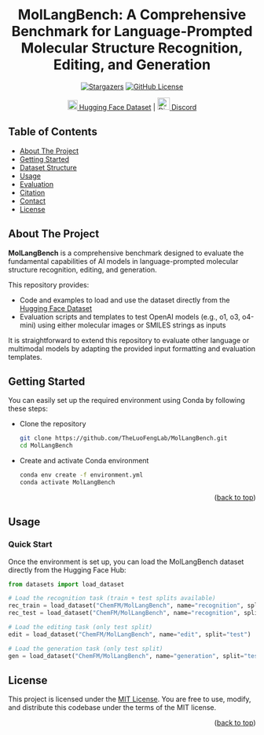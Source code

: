 <a id="readme-top"></a>

<!-- PROJECT SHIELDS -->
[stars-shield]: https://img.shields.io/github/stars/TheLuoFengLab/MolLangBench.svg?style=flat-square&color=b75347
[stars-url]: https://github.com/TheLuoFengLab/MolLangBench/stargazers
[forks-shield]: https://img.shields.io/github/forks/TheLuoFengLab/MolLangBench.svg?style=flat-square&color=df7e66
[forks-url]: https://github.com/TheLuoFengLab/MolLangBench/network/members
[issues-shield]: https://img.shields.io/github/issues/TheLuoFengLab/MolLangBench.svg?style=flat-square&color=edc775
[issues-url]: https://github.com/TheLuoFengLab/MolLangBench/issues
[license-shield]: https://img.shields.io/badge/License-MIT-lightgrey.svg?style=flat-square&color=94b594
[license-url]: https://github.com/TheLuoFengLab/MolLangBench/blob/main/LICENSE

<!-- PROJECT LOGO -->
<br />
<div align="center">
  <h1 align="center">MolLangBench: A Comprehensive Benchmark for Language-Prompted Molecular Structure Recognition, Editing, and Generation</h1>

  [![Stargazers][stars-shield]][stars-url]
  [![GitHub License][license-shield]][license-url]

  <p align="center">
    <a href="https://huggingface.co/datasets/ChemFM/MolLangBench">
      <img src="https://huggingface.co/front/assets/huggingface_logo.svg" alt="Hugging Face" width="20" height="20">
    </a>
    <a href="https://huggingface.co/datasets/ChemFM/MolLangBench">Hugging Face Dataset</a>
    |
    <a href="https://discord.gg/hpW7sdMQGP">
      <img src="https://camo.githubusercontent.com/ae76bfbcd3ea4af324682842213b28d9a7ebdd8791d8531d1b7e3b8b4d2a0302/68747470733a2f2f6564656e742e6769746875622e696f2f537570657254696e7949636f6e732f696d616765732f7376672f646973636f72642e737667" alt="Discord" width="25" height="25">
    </a>
    <a href="https://discord.gg/hpW7sdMQGP">Discord</a>
  </p>

</div>

## Table of Contents
- [About The Project](#about-the-project)
- [Getting Started](#getting-started)
- [Dataset Structure](#dataset-structure)
- [Usage](#usage)
- [Evaluation](#evaluation)
- [Citation](#citation)
- [Contact](#contact)
- [License](#license)

## About The Project

**MolLangBench** is a comprehensive benchmark designed to evaluate the fundamental capabilities of AI models in language-prompted molecular structure recognition, editing, and generation.

This repository provides:
- Code and examples to load and use the dataset directly from the [Hugging Face Dataset](https://huggingface.co/datasets/ChemFM/MolLangBench)
- Evaluation scripts and templates to test OpenAI models (e.g., o1, o3, o4-mini) using either molecular images or SMILES strings as inputs

It is straightforward to extend this repository to evaluate other language or multimodal models by adapting the provided input formatting and evaluation templates.

## Getting Started

You can easily set up the required environment using Conda by following these steps:

* Clone the repository

    ```bash
    git clone https://github.com/TheLuoFengLab/MolLangBench.git
    cd MolLangBench
    ```

* Create and activate Conda environment
    ```bash
    conda env create -f environment.yml 
    conda activate MolLangBench
    ```
<p align="right">(<a href="#readme-top">back to top</a>)</p>

<!-- USAGE EXAMPLES -->
## Usage

### Quick Start

Once the environment is set up, you can load the MolLangBench dataset directly from the Hugging Face Hub:

```python
from datasets import load_dataset

# Load the recognition task (train + test splits available)
rec_train = load_dataset("ChemFM/MolLangBench", name="recognition", split="train")
rec_test = load_dataset("ChemFM/MolLangBench", name="recognition", split="test")

# Load the editing task (only test split)
edit = load_dataset("ChemFM/MolLangBench", name="edit", split="test")

# Load the generation task (only test split)
gen = load_dataset("ChemFM/MolLangBench", name="generation", split="test")
```

<!-- LICENSE -->
## License
This project is licensed under the [MIT License](https://github.com/TheLuoFengLab/MolLangBench/blob/main/LICENSE). You are free to use, modify, and distribute this codebase under the terms of the MIT license.

<p align="right">(<a href="#readme-top">back to top</a>)</p>